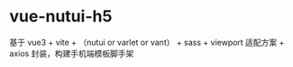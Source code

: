 # vue-nutui-h5

基于 vue3 + vite + （nutui or varlet or vant） + sass + viewport 适配方案 + axios 封装，构建手机端模板脚手架

